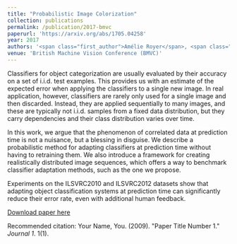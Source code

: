 ```yaml
---
title: "Probabilistic Image Colorization"
collection: publications
permalink: /publication/2017-bmvc
paperurl: 'https://arxiv.org/abs/1705.04258'
year: 2017
authors: '<span class="first_author">Amélie Royer</span>, <span class="first_author">Alexander Kolesnikov</span> and Christoph Lampert'
venue: 'British Machine Vision Conference (BMVC)'
---
```


Classifiers for object categorization are usually evaluated by their accuracy on a set of i.i.d. test examples. This provides us with an estimate of the expected error when applying the classifiers to a single new image. In real application, however, classifiers are rarely only used for a single image and then discarded. Instead, they are applied sequentially to many images, and these are typically not i.i.d. samples from a fixed data distribution, but they carry dependencies and their class distribution varies over time.

In this work, we argue that the phenomenon of correlated data at prediction time is not a nuisance, but a blessing in disguise. We describe a probabilistic method for adapting classifiers at prediction time without having to retraining them. We also introduce a framework for creating realistically distributed image sequences, which offers a way to benchmark classifier adaptation methods, such as the one we propose.

Experiments on the ILSVRC2010 and ILSVRC2012 datasets show that adapting object classification systems at prediction time can significantly reduce their error rate, even with additional human feedback.


[Download paper here](http://academicpages.github.io/files/paper1.pdf)

Recommended citation: Your Name, You. (2009). "Paper Title Number 1." <i>Journal 1</i>. 1(1).
